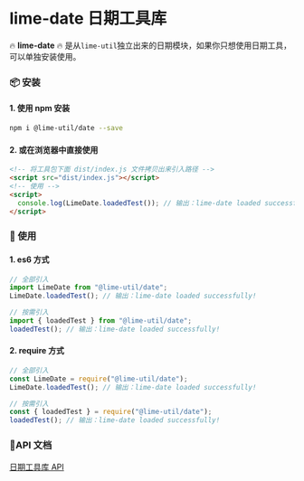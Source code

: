 # lime-date 日期工具库

🔥 **lime-date** 🔥 是从`lime-util`独立出来的日期模块，如果你只想使用日期工具，可以单独安装使用。

### 📦 安装

#### 1. 使用 npm 安装

```bash
npm i @lime-util/date --save
```

#### 2. 或在浏览器中直接使用

```html
<!-- 将工具包下面 dist/index.js 文件拷贝出来引入路径 -->
<script src="dist/index.js"></script>
<!-- 使用 -->
<script>
  console.log(LimeDate.loadedTest()); // 输出：lime-date loaded successfully!
</script>
```

### 🎨 使用

#### 1. es6 方式

```javascript
// 全部引入
import LimeDate from "@lime-util/date";
LimeDate.loadedTest(); // 输出：lime-date loaded successfully!

// 按需引入
import { loadedTest } from "@lime-util/date";
loadedTest(); // 输出：lime-date loaded successfully!
```

#### 2. require 方式

```javascript
// 全部引入
const LimeDate = require("@lime-util/date");
LimeDate.loadedTest(); // 输出：lime-date loaded successfully!

// 按需引入
const { loadedTest } = require("@lime-util/date");
loadedTest(); // 输出：lime-date loaded successfully!
```

### 📝API 文档

[日期工具库 API](https://github.com/qq575792372/lime-util/blob/master/doc/date.md)
